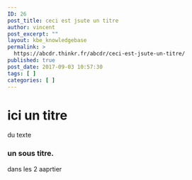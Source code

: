 ```yaml
---
ID: 26
post_title: ceci est jsute un titre
author: vincent
post_excerpt: ""
layout: kbe_knowledgebase
permalink: >
  https://abcdr.thinkr.fr/abcdr/ceci-est-jsute-un-titre/
published: true
post_date: 2017-09-03 10:57:30
tags: [ ]
categories: [ ]
---
```

# ici un titre

du texte
### un sous titre.

dans les 2 aaprtier